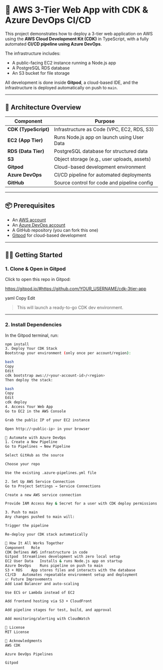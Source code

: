 # 🚀 AWS 3-Tier Web App with CDK & Azure DevOps CI/CD

This project demonstrates how to deploy a 3-tier web application on AWS using the **AWS Cloud Development Kit (CDK)** in TypeScript, with a fully automated **CI/CD pipeline using Azure DevOps**.

The infrastructure includes:
- A public-facing EC2 instance running a Node.js app
- A PostgreSQL RDS database
- An S3 bucket for file storage

All development is done inside **Gitpod**, a cloud-based IDE, and the infrastructure is deployed automatically on push to `main`.

---

## 🧱 Architecture Overview

| Component | Purpose |
|----------|---------|
| **CDK (TypeScript)** | Infrastructure as Code (VPC, EC2, RDS, S3) |
| **EC2 (App Tier)** | Runs Node.js app on launch using User Data |
| **RDS (Data Tier)** | PostgreSQL database for structured data |
| **S3** | Object storage (e.g., user uploads, assets) |
| **Gitpod** | Cloud-based development environment |
| **Azure DevOps** | CI/CD pipeline for automated deployments |
| **GitHub** | Source control for code and pipeline config |

---

## 📦 Prerequisites

- An [AWS account](https://aws.amazon.com/)
- An [Azure DevOps account](https://dev.azure.com/)
- A GitHub repository (you can fork this one)
- [Gitpod](https://www.gitpod.io/) for cloud-based development

---

## 🧑‍💻 Getting Started

### 1. Clone & Open in Gitpod

Click to open this repo in Gitpod:

https://gitpod.io/#https://github.com/YOUR_USERNAME/cdk-3tier-app

yaml
Copy
Edit

> This will launch a ready-to-go CDK dev environment.

---

### 2. Install Dependencies

In the Gitpod terminal, run:

```bash
npm install
3. Deploy Your CDK Stack
Bootstrap your environment (only once per account/region):

bash
Copy
Edit
cdk bootstrap aws://<your-account-id>/<region>
Then deploy the stack:

bash
Copy
Edit
cdk deploy
4. Access Your Web App
Go to EC2 in the AWS Console

Grab the public IP of your EC2 instance

Open http://<public-ip> in your browser

🤖 Automate with Azure DevOps
1. Create a New Pipeline
Go to Pipelines → New Pipeline

Select GitHub as the source

Choose your repo

Use the existing .azure-pipelines.yml file

2. Set Up AWS Service Connection
Go to Project Settings → Service Connections

Create a new AWS service connection

Provide IAM Access Key & Secret for a user with CDK deploy permissions

3. Push to main
Any changes pushed to main will:

Trigger the pipeline

Re-deploy your CDK stack automatically

🧠 How It All Works Together
Component	Role
CDK	Defines AWS infrastructure in code
Gitpod	Streamlines development with zero local setup
EC2 User Data	Installs & runs Node.js app on startup
Azure DevOps	Runs pipeline on push to main
S3 + RDS	App stores files and interacts with the database
CI/CD	Automates repeatable environment setup and deployment
📈 Future Improvements
Add Load Balancer and auto-scaling

Use ECS or Lambda instead of EC2

Add frontend hosting via S3 + CloudFront

Add pipeline stages for test, build, and approval

Add monitoring/alerting with CloudWatch

📄 License
MIT License

🙌 Acknowledgments
AWS CDK

Azure DevOps Pipelines

Gitpod
